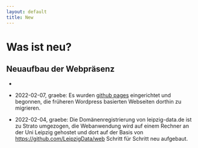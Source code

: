 ```yaml
---
layout: default
title: New
---
```


# Was ist neu?

## Neuaufbau der Webpräsenz

- 

- 2022-02-07, graebe: Es wurden [github pages](https://leipzigdata.github.io/)
  eingerichtet und begonnen, die früheren Wordpress basierten Webseiten
  dorthin zu migrieren.
- 2022-02-04, graebe: Die Domänenregistrierung von leipzig-data.de ist zu
  Strato umgezogen, die Webanwendung wird auf einem Rechner an der Uni Leipzig
  gehostet und dort auf der Basis von https://github.com/LeipzigData/web
  Schritt für Schritt neu aufgebaut.




